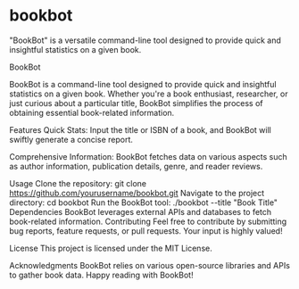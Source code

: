# bookbot
"BookBot" is a versatile command-line tool designed to provide quick and insightful statistics on a given book.

BookBot

BookBot is a command-line tool designed to provide quick and insightful statistics on a given book. Whether you're a book enthusiast, researcher, or just curious about a particular title, BookBot simplifies the process of obtaining essential book-related information.

Features
Quick Stats: Input the title or ISBN of a book, and BookBot will swiftly generate a concise report.

Comprehensive Information: BookBot fetches data on various aspects such as author information, publication details, genre, and reader reviews.

Usage
Clone the repository: git clone https://github.com/yourusername/bookbot.git
Navigate to the project directory: cd bookbot
Run the BookBot tool: ./bookbot --title "Book Title"
Dependencies
BookBot leverages external APIs and databases to fetch book-related information.
Contributing
Feel free to contribute by submitting bug reports, feature requests, or pull requests. Your input is highly valued!

License
This project is licensed under the MIT License.

Acknowledgments
BookBot relies on various open-source libraries and APIs to gather book data.
Happy reading with BookBot!